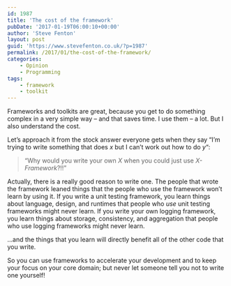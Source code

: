 ```yaml
---
id: 1987
title: 'The cost of the framework'
pubDate: '2017-01-19T06:00:10+00:00'
author: 'Steve Fenton'
layout: post
guid: 'https://www.stevefenton.co.uk/?p=1987'
permalink: /2017/01/the-cost-of-the-framework/
categories:
    - Opinion
    - Programming
tags:
    - framework
    - toolkit
---
```


Frameworks and toolkits are great, because you get to do something complex in a very simple way – and that saves time. I use them – a lot. But I also understand the cost.

Let’s approach it from the stock answer everyone gets when they say “I’m trying to write something that does *x* but I can’t work out how to do *y*“:

> “Why would you write your own *X* when you could just use *X-Framework*?!!”

Actually, there is a really good reason to write one. The people that wrote the framework leaned things that the people who use the framework won’t learn by using it. If you write a unit testing framework, you learn things about language, design, and runtimes that people who *use* unit testing frameworks might never learn. If you write your own logging framework, you learn things about storage, consistency, and aggregation that people who use logging frameworks might never learn.

…and the things that you learn will directly benefit all of the other code that you write.

So you can use frameworks to accelerate your development and to keep your focus on your core domain; but never let someone tell you not to write one yourself!